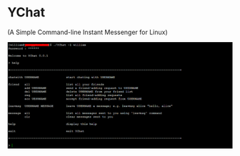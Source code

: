 # YChat 
(A Simple Command-line Instant Messenger for Linux)

<img src="https://github.com/william-cheung/YChat/blob/master/YChat.png">
